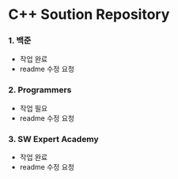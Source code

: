 # C++ Soution Repository

### 1. 백준

- 작업 완료
- readme 수정 요청

### 2. Programmers

- 작업 필요
- readme 수정 요청

### 3. SW Expert Academy

- 작업 완료
- readme 수정 요청